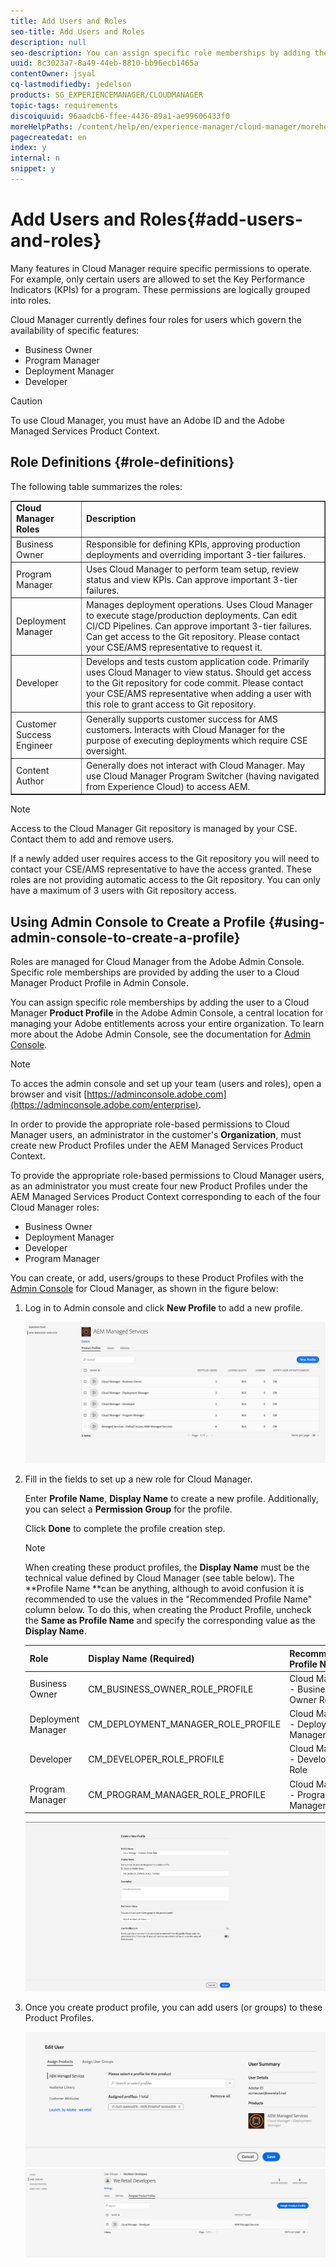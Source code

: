 ```yaml
---
title: Add Users and Roles
seo-title: Add Users and Roles
description: null
seo-description: You can assign specific role memberships by adding the user to a Cloud Manager Product Profile in the Admin Console. Follow this section to learn more.
uuid: 8c3023a7-8a49-44eb-8810-bb96ecb1465a
contentOwner: jsyal
cq-lastmodifiedby: jedelson
products: SG_EXPERIENCEMANAGER/CLOUDMANAGER
topic-tags: requirements
discoiquuid: 96aadcb6-ffee-4436-89a1-ae99606433f0
moreHelpPaths: /content/help/en/experience-manager/cloud-manager/morehelp/requirements;/content/help/en/experience-manager/cloud-manager/morehelp/requirements
pagecreatedat: en
index: y
internal: n
snippet: y
---
```


# Add Users and Roles{#add-users-and-roles}

Many features in Cloud Manager require specific permissions to operate. For example, only certain users are allowed to set the Key Performance Indicators (KPIs) for a program. These permissions are logically grouped into roles.

Cloud Manager currently defines four roles for users which govern the availability of specific features:

* Business Owner
* Program Manager
* Deployment Manager
* Developer

>[!CAUTION]
>
>To use Cloud Manager, you must have an Adobe ID and the Adobe Managed Services Product Context.

## Role Definitions {#role-definitions}

The following table summarizes the roles:

<table border="1" cellpadding="1" cellspacing="0" width="100%"> 
 <tbody>
  <tr>
   <td><strong>Cloud Manager Roles</strong></td> 
   <td><strong>Description</strong></td> 
  </tr>
  <tr>
   <td>Business Owner</td> 
   <td>Responsible for defining KPIs, approving production deployments and overriding important 3-tier failures.</td> 
  </tr>
  <tr>
   <td>Program Manager</td> 
   <td>Uses Cloud Manager to perform team setup, review status and view KPIs. Can approve important 3-tier failures.</td> 
  </tr>
  <tr>
   <td>Deployment Manager</td> 
   <td>Manages deployment operations. Uses Cloud Manager to execute stage/production deployments. Can edit CI/CD Pipelines. Can approve important 3-tier failures. Can get access to the Git repository. Please contact your CSE/AMS representative to request it.<br /> </td> 
  </tr>
  <tr>
   <td>Developer</td> 
   <td>Develops and tests custom application code. Primarily uses Cloud Manager to view status. Should get access to the Git repository for code commit. Please contact your CSE/AMS representative when adding a user with this role to grant access to Git repository.<br /> </td> 
  </tr>
  <tr>
   <td>Customer Success Engineer</td> 
   <td>Generally supports customer success for AMS customers. Interacts with Cloud Manager for the purpose of executing deployments which require CSE oversight.</td> 
  </tr>
  <tr>
   <td>Content Author</td> 
   <td>Generally does not interact with Cloud Manager. May use Cloud Manager Program Switcher (having navigated from Experience Cloud) to access AEM.</td> 
  </tr>
 </tbody>
</table>

>[!NOTE]
>
>Access to the Cloud Manager Git repository is managed by your CSE. Contact them to add and remove users.
>
>If a newly added user requires access to the Git repository you will need to contact your CSE/AMS representative to have the access granted. These roles are not providing automatic access to the Git repository. You can only have a maximum of 3 users with Git repository access.

## Using Admin Console to Create a Profile {#using-admin-console-to-create-a-profile}

Roles are managed for Cloud Manager from the Adobe Admin Console. Specific role memberships are provided by adding the user to a Cloud Manager Product Profile in Admin Console.

You can assign specific role memberships by adding the user to a Cloud Manager **Product Profile** in the Adobe Admin Console, a central location for managing your Adobe entitlements across your entire organization. To learn more about the Adobe Admin Console, see the documentation for [Admin Console](https://helpx.adobe.com/enterprise/using/admin-console.html).

>[!NOTE]
>
>To acces the admin console and set up your team (users and roles), open a browser and visit [https://adminconsole.adobe.com](https://adminconsole.adobe.com/enterprise).

In order to provide the appropriate role-based permissions to Cloud Manager users, an administrator in the customer's **Organization**, must create new Product Profiles under the AEM Managed Services Product Context.

To provide the appropriate role-based permissions to Cloud Manager users, as an administrator you must create four new Product Profiles under the AEM Managed Services Product Context corresponding to each of the four Cloud Manager roles:

* Business Owner
* Deployment Manager
* Developer
* Program Manager

You can create, or add, users/groups to these Product Profiles with the [Admin Console](https://adminconsole.adobe.com/) for Cloud Manager, as shown in the figure below:

1. Log in to Admin console and click **New Profile** to add a new profile.

   ![](assets/admin_console_roles-1.png)

1. Fill in the fields to set up a new role for Cloud Manager.

   Enter **Profile Name**, **Display Name** to create a new profile. Additionally, you can select a **Permission Group** for the profile.

   Click **Done** to complete the profile creation step.

   >[!NOTE]
   >
   >When creating these product profiles, the **Display Name** must be the technical value defined by Cloud Manager (see table below). The **Profile Name **can be anything, although to avoid confusion it is recommended to use the values in the "Recommended Profile Name" column below. To do this, when creating the Product Profile, uncheck the **Same as Profile Name** and specify the corresponding value as the **Display Name**.

   | **Role** |**Display Name (Required)** |**Recommended Profile Name** |
   |---|---|---|
   | Business Owner |CM_BUSINESS_OWNER_ROLE_PROFILE |Cloud Manager - Business Owner Role |
   | Deployment Manager |CM_DEPLOYMENT_MANAGER_ROLE_PROFILE |Cloud Manager - Deployment Manager Role |
   | Developer |CM_DEVELOPER_ROLE_PROFILE |Cloud Manager - Developer Role |
   | Program Manager |CM_PROGRAM_MANAGER_ROLE_PROFILE |Cloud Manager - Program Manager Role |

   ![](assets/screen_shot_2018-05-04at171819.png)

1. Once you create product profile, you can add users (or groups) to these Product Profiles.

   ![](assets/image2018-4-9_15-19-26.png) ![](assets/image2018-4-9_15-16-47.png)

